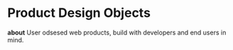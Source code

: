 # Product Design Objects


**about**
User odsesed web products, build with developers and end users in mind.
